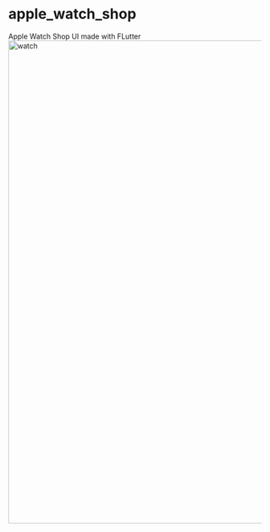 # apple_watch_shop
Apple Watch Shop UI made with FLutter
<img width="960" alt="watch" src="images/preview.mp4">
